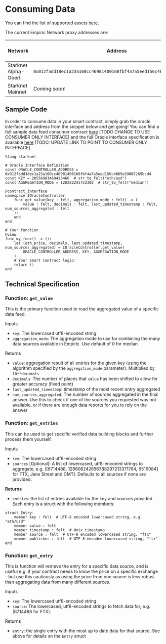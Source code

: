 # Consuming Data

You can find the list of supported assets [here](supported-assets.md).

The current Empiric Network proxy addresses are:

| Network               | Address                                                              | Block Explorer Link                                                                                                               |
| --------------------- | -------------------------------------------------------------------- | --------------------------------------------------------------------------------------------------------------------------------- |
| Starknet Alpha-Goerli | `0x012fadd18ec1a23a160cc46981400160fbf4a7a5eed156c4669e39807265bcd4` | [Voyager](https://goerli.voyager.online/contract/0x012fadd18ec1a23a160cc46981400160fbf4a7a5eed156c4669e39807265bcd4#readContract) |
| Starknet Mainnet      | Coming soon!                                                         | N/A                                                                                                                               |

## Sample Code

In order to consume data in your smart contract, simply grab the oracle interface and address from the snippet below and get going! You can find a full sample data feed consumer contract [here](https://github.com/42labs/Pontis/blob/master/contracts/sample\_consumer/CheckEthThreshold.cairo) \[TODO CHANGE TO USE CONSUMER ONLY INTERFACE] and the full Oracle interface specification is available [here](https://github.com/42labs/Pontis/blob/master/contracts/oracle\_controller/IOracleController.cairo) \[TODO: UPDATE LINK TO POINT TO CONSUMER ONLY INTERFACE].

```
%lang starknet

# Oracle Interface Definition
const ORACLE_CONTROLLER_ADDRESS = 0x012fadd18ec1a23a160cc46981400160fbf4a7a5eed156c4669e39807265bcd4
const KEY = 28556963469423460  # str_to_felt("eth/usd")
const AGGREGATION_MODE = 120282243752302  # str_to_felt("median")

@contract_interface
namespace IOracleController:
    func get_value(key : felt, aggregation_mode : felt) -> (
        value : felt, decimals : felt, last_updated_timestamp : felt, num_sources_aggregated : felt
    ):
    end
end

# Your function
@view
func my_func() -> ():
    let (eth_price, decimals, last_updated_timestamp, num_sources_aggregated) = IOracleController.get_value(
        ORACLE_CONTROLLER_ADDRESS, KEY, AGGREGATION_MODE
    )
    # Your smart contract logic!
    return ()
end
```

## Technical Specification

### **Function:** `get_value`

This is the primary function used to read the aggregated value of a specific data feed.

Inputs

* `key`: The lowercased utf8-encoded string
* `aggregation_mode`: The aggregation mode to use for combining the many data sources available in Empiric. Use default of 0 for median

Returns

* `value`: aggregation result of all entries for the given key (using the algorithm specified by the `aggregation_mode` parameter). Multiplied by `10**decimals`
* `decimals`: The number of places that `value` has been shifted to allow for greater accuracy (fixed point)
* `last_updated_timestamp`: timestamp of the most recent entry aggregated
* `num_sources_aggregated`: The number of sources aggregated in the final answer. Use this to check if one of the sources you requested was not available, or if there are enough data reports for you to rely on the answer

### **Function:** `get_entries`

This can be used to get specific verified data building blocks and further process them yourself.

Inputs

* `key`: The lowercased utf8-encoded string
* `sources` \[Optional]: A list of lowercased, utf8-encoded strings to aggregate, e.g. (\[6714488, 128606242856788297213371764, 6516084] for FTX, Jane Street and CMT). Defaults to all sources if none are provided.

**Returns**

* `entries`: the list of entries available for the key and sources provided. Each entry is a struct with the following members:

```
struct Entry:
    member key : felt  # UTF-8 encoded lowercased string, e.g. "eth/usd"
    member value : felt
    member timestamp : felt  # Unix timestamp
    member source : felt  # UTF-8 encoded lowercased string, "ftx"
    member publisher : felt  # UTF-8 encoded lowercased string, "ftx"
end
```

### **Function:** `get_entry`

This is function will retrieve the entry for a specific data source, and is useful e.g. if your contract needs to know the price on a specific exchange - but use this cautiously as using the price from one source is less robust than aggregating data from many different sources.

Inputs

* `key`: The lowercased utf8-encoded string
* `source`: The lowercased, utf8-encoded strings to fetch data for, e.g. (6714488 for FTX).

Returns

* `entry`: the single entry with the most up to date data for that source. See above for details on the `Entry` struct
